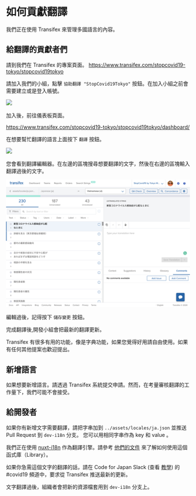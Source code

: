 # 如何貢獻翻譯

我們正在使用 Transifex 來管理多國語言的內容。

## 給翻譯的貢獻者們

請到我們在 Transifex 的專案頁面。
https://www.transifex.com/stopcovid19-tokyo/stopcovid19tokyo

請加入我們的小組，點擊 `協助翻譯 "StopCovid19Tokyo"` 按鈕。在加入小組之前會需要建立或是登入帳號。

![](../../.github/img/img/2020-03-16-16-05-37.png)

加入後，前往儀表板頁面。

https://www.transifex.com/stopcovid19-tokyo/stopcovid19tokyo/dashboard/

在想要幫忙翻譯的語言上面按下 `翻譯` 按鈕。

![](img/2020-03-16-16-09-47.png)

您會看到翻譯編輯器。在左邊的區塊搜尋想要翻譯的文字，然後在右邊的區塊輸入翻譯過後的文字。

![](../../.github/img/2020-03-16-16-11-14.png)

編輯過後，記得按下 `儲存變更` 按鈕。

完成翻譯後,開發小組會把最新的翻譯更新。

Transifex 有很多有用的功能，像是字典功能，如果您覺得好用請自由使用。如果有任何其他提案也歡迎提出。

## 新增語言

如果想要新增語言。請透過 Transifex 系統提交申請。然而，在考量審核翻譯的工作量下，我們可能不會接受。

## 給開發者

如果你有新增文字需要翻譯，請把字串加到 `../assets/locales/ja.json` 並推送 Pull Request 到 `dev-i18n` 分支。 您可以用相同字串作為 key 和 value 。

我們正在使用 [nuxt-i18n](https://github.com/nuxt-community/nuxt-i18n) 作為翻譯引擎。請參考 [他們的文件](https://nuxtjs.org/examples/i18n/) 來了解如何使用這個函式庫（Library）。

如果你急需這個文字的翻譯的話，請在 Code for Japan Slack (查看 [教學](https://github.com/tokyo-metropolitan-gov/covid19/blob/development/docs/zh_TW/CONTRIBUTING.md#%E5%A6%82%E4%BD%95%E5%8F%83%E8%88%87%E4%BA%A4%E6%B5%81)) 的 #covid19 頻道中，要求從 Transifex 推送最新的更新。 

文字翻譯過後，組織者會把新的資源檔套用到 `dev-i18n` 分支上。
